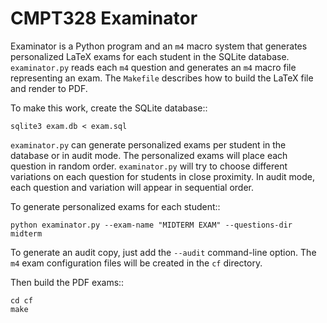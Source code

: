 CMPT328 Examinator
==================

Examinator is a Python program and an ``m4`` macro system that generates
personalized LaTeX exams for each student in the SQLite database.
``examinator.py`` reads each ``m4`` question and generates an ``m4`` macro
file representing an exam. The ``Makefile`` describes how to build the LaTeX
file and render to PDF.

To make this work, create the SQLite database::

    sqlite3 exam.db < exam.sql

``examinator.py`` can generate personalized exams per student in the database
or in audit mode.  The personalized exams will place each question in random
order. ``examinator.py`` will try to choose different variations on each
question for students in close proximity. In audit mode, each question and
variation will appear in sequential order.

To generate personalized exams for each student::

    python examinator.py --exam-name "MIDTERM EXAM" --questions-dir midterm

To generate an audit copy, just add the ``--audit`` command-line option. The
``m4`` exam configuration files will be created in the ``cf`` directory.

Then build the PDF exams::

    cd cf
    make

